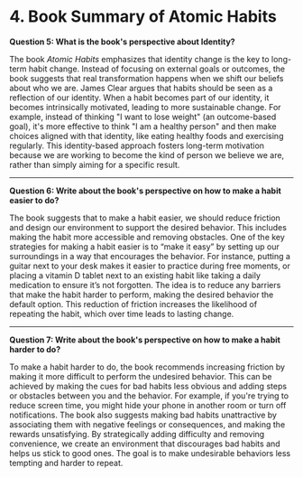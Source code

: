 # 4. Book Summary of Atomic Habits



**Question 5: What is the book's perspective about Identity?**


The book *Atomic Habits* emphasizes that identity change is the key to long-term habit change. Instead of focusing on external goals or outcomes, the book suggests that real transformation happens when we shift our beliefs about who we are. James Clear argues that habits should be seen as a reflection of our identity. When a habit becomes part of our identity, it becomes intrinsically motivated, leading to more sustainable change. For example, instead of thinking "I want to lose weight" (an outcome-based goal), it's more effective to think "I am a healthy person" and then make choices aligned with that identity, like eating healthy foods and exercising regularly. This identity-based approach fosters long-term motivation because we are working to become the kind of person we believe we are, rather than simply aiming for a specific result.

---

**Question 6: Write about the book's perspective on how to make a habit easier to do?**


The book suggests that to make a habit easier, we should reduce friction and design our environment to support the desired behavior. This includes making the habit more accessible and removing obstacles. One of the key strategies for making a habit easier is to “make it easy” by setting up our surroundings in a way that encourages the behavior. For instance, putting a guitar next to your desk makes it easier to practice during free moments, or placing a vitamin D tablet next to an existing habit like taking a daily medication to ensure it’s not forgotten. The idea is to reduce any barriers that make the habit harder to perform, making the desired behavior the default option. This reduction of friction increases the likelihood of repeating the habit, which over time leads to lasting change.

---

**Question 7: Write about the book's perspective on how to make a habit harder to do?**


To make a habit harder to do, the book recommends increasing friction by making it more difficult to perform the undesired behavior. This can be achieved by making the cues for bad habits less obvious and adding steps or obstacles between you and the behavior. For example, if you're trying to reduce screen time, you might hide your phone in another room or turn off notifications. The book also suggests making bad habits unattractive by associating them with negative feelings or consequences, and making the rewards unsatisfying. By strategically adding difficulty and removing convenience, we create an environment that discourages bad habits and helps us stick to good ones. The goal is to make undesirable behaviors less tempting and harder to repeat.
